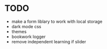# TODO

- make a form liblary to work with local storage 
- dark mode css 
- themes 
- bookwork logger
- remove independent learning if slider